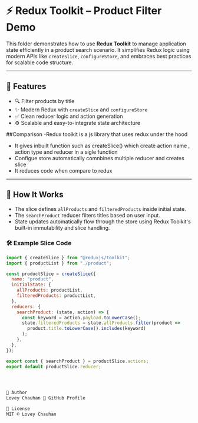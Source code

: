 # ⚡️ Redux Toolkit – Product Filter Demo

This folder demonstrates how to use **Redux Toolkit** to manage application state efficiently in a product search scenario. It simplifies Redux logic using modern APIs like `createSlice`, `configureStore`, and embraces best practices for scalable code structure.

---

## 🚀 Features

- 🔍 Filter products by title
- ✨ Modern Redux with `createSlice` and `configureStore`
- ✅ Clean reducer logic and action generation
- ⚙️ Scalable and easy-to-integrate state architecture

##Comparison
-Redux toolkit is a js library that uses redux under the hood 
- It gives inbuilt function such as createSlice() which create action name , action type and reducer in a sigle function
- Configue store automatically comnbines multiple reducer and creates slice
- It reduces code when compare to redux 

---

## 🔧 How It Works

- The slice defines `allProducts` and `filteredProducts` inside initial state.
- The `searchProduct` reducer filters titles based on user input.
- State updates automatically flow through the store using Redux Toolkit's built-in immutability and slice handling.

### 🛠️ Example Slice Code

```js
import { createSlice } from "@reduxjs/toolkit";
import { productList } from "./product";

const productSlice = createSlice({
  name: "product",
  initialState: {
    allProducts: productList,
    filteredProducts: productList,
  },
  reducers: {
    searchProduct: (state, action) => {
      const keyword = action.payload.toLowerCase();
      state.filteredProducts = state.allProducts.filter(product =>
        product.title.toLowerCase().includes(keyword)
      );
    },
  },
});

export const { searchProduct } = productSlice.actions;
export default productSlice.reducer;




👤 Author
Lovey Chauhan 🔗 GitHub Profile

📜 License
MIT © Lovey Chauhan
